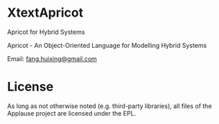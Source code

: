XtextApricot
============

Apricot for Hybrid Systems


Apricot - An Object-Oriented Language for Modelling Hybrid Systems




Email: fang.huixing@gmail.com


License
=========

As long as not otherwise noted (e.g. third-party libraries), all files of the Applause project are licensed under the EPL.
